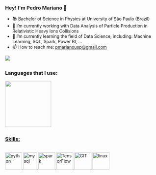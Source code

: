 ### Hey! I'm Pedro Mariano 👋

- 📚 Bachelor of Science in Physics at University of São Paulo (Brazil)
- 🔭 I’m currently working with Data Analysis of Particle Production in Relativistic Heavy Ions Collisions
- 🌱 I’m currently learning the field of Data Science, including: Machine Learning, SQL, Spark, Power BI, ...
- 📫 How to reach me: pmarianousp@gmail.com

<div>
  <a href="https://www.linkedin.com/in/pemariano" target="_blank"><img src="https://img.shields.io/badge/-LinkedIn-%230077B5?style=for-the-badge&logo=linkedin&logoColor=white" target="_blank"></a> 
</div>

##

### Languages that I use:

<div>
  <a href="https://github.com/pemariano">
  <img height="150em" src="https://github-readme-stats.vercel.app/api/top-langs/?username=pemariano&layout=compact&langs_count=7&theme=dracula"/>
  <!-- 
  <img height="180em" src="https://github-readme-stats.vercel.app/api?username=pemariano&show_icons=true&theme=dracula&include_all_commits=true&count_private=true"/> 
  -->
</div>

##

### Skills:
  
<div style="display: inline_block"><br>
  <img src="https://www.vectorlogo.zone/logos/python/python-icon.svg" alt="python" width="55" height="55"/> 
  <img src="https://www.vectorlogo.zone/logos/mysql/mysql-icon.svg" alt="mysql" width="45" height="55"/>
  <img src="https://www.vectorlogo.zone/logos/apache_spark/apache_spark-icon.svg" alt="spark" width="55" height="55"/>
  <img src="https://www.vectorlogo.zone/logos/tensorflow/tensorflow-icon.svg" alt="TensorFlow" width="55" height="55"/>
  <img src="https://www.vectorlogo.zone/logos/git-scm/git-scm-icon.svg" alt="GIT" width="55" height="55"/>
  <img src="https://www.vectorlogo.zone/logos/linux/linux-icon.svg" alt="linux" width="55" height="55"/>
  <!--
  <img src="https://www.vectorlogo.zone/logos/microsoft_powerbi/microsoft_powerbi-icon.svg" alt="PowerBI" width="55" height="55"/>
  <img src="https://www.vectorlogo.zone/logos/docker/docker-official.svg" alt="docker" width="60" height="50"/>
  -->
</div>


  
<!--
**pemariano/pemariano** is a ✨ _special_ ✨ repository because its `README.md` (this file) appears on your GitHub profile.

Here are some ideas to get you started:

- 👯 I’m looking to collaborate on ...
- 🤔 I’m looking for help with ...
- 💬 Ask me about ...
- 😄 Pronouns: ...
- ⚡ Fun fact: ...
-->
